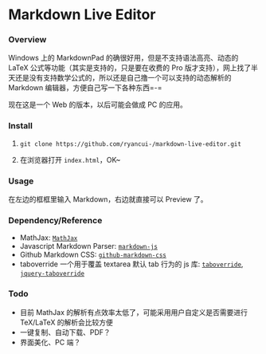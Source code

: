 # Markdown Live Editor

### Overview

Windows 上的 MarkdownPad 的确很好用，但是不支持语法高亮、动态的 LaTeX 公式等功能（其实是支持的，只是要在收费的 Pro 版才支持），网上找了半天还是没有支持数学公式的，所以还是自己撸一个可以支持的动态解析的 Markdown 编辑器，方便自己写一下各种东西=-=

现在这是一个 Web 的版本，以后可能会做成 PC 的应用。

### Install

1. `git clone https://github.com/ryancui-/markdown-live-editor.git`

2. 在浏览器打开 `index.html`，OK~

### Usage

在左边的框框里输入 Markdown，右边就直接可以 Preview 了。

### Dependency/Reference

- MathJax: [`MathJax`][mathjax]
- Javascript Markdown Parser: [`markdown-js`][markdown.js]
- Github Markdown CSS: [`github-markdown-css`][github-markdown]
- taboverride 一个用于覆盖 textarea 默认 tab 行为的 js 库: [`taboverride`][taboverride], [`jquery-taboverride`][jquery.taboverride]

### Todo

- 目前 MathJax 的解析有点效率太低了，可能采用用户自定义是否需要进行 TeX/LaTeX 的解析会比较方便
- 一键复制、自动下载、PDF？
- 界面美化、PC 端？

[mathjax]: https://github.com/mathjax/MathJax
[markdown.js]: https://github.com/evilstreak/markdown-js
[github-markdown]: https://github.com/sindresorhus/github-markdown-css
[taboverride]: https://github.com/wjbryant/taboverride
[jquery.taboverride]: https://github.com/wjbryant/jquery.taboverride